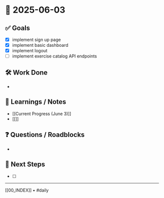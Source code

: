 # 📅 2025-06-03

## ✅ Goals
- [x] implement sign up page
- [x] implement basic dashboard
- [x] implement logout
- [ ] implement exercise catalog API endpoints

## 🛠️ Work Done
- 

## 🧠 Learnings / Notes
- [[Current Progress (June 3)]]
- [[]]

## ❓ Questions / Roadblocks
- 

## 🔁 Next Steps
- [ ] 

---
[[00_INDEX]] • #daily
